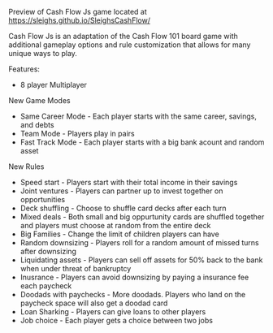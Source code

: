 Preview of Cash Flow Js game located at https://sleighs.github.io/SleighsCashFlow/

Cash Flow Js is an adaptation of the Cash Flow 101 board game with additional gameplay options and rule customization that allows for many unique ways to play.

Features:
* 8 player Multiplayer

New Game Modes
* Same Career Mode - Each player starts with the same career, savings, and debts
* Team Mode - Players play in pairs
* Fast Track Mode - Each player starts with a big bank acount and random asset

New Rules
* Speed start - Players start with their total income in their savings
* Joint ventures - Players can partner up to invest together on opportunities
* Deck shuffling - Choose to shuffle card decks after each turn 
* Mixed deals - Both small and big oppurtunity cards are shuffled together and players must choose at random from the entire deck
* Big Families - Change the limit of children players can have
* Random downsizing - Players roll for a random amount of missed turns after downsizing
* Liquidating assets - Players can sell off assets for 50% back to the bank when under threat of bankruptcy
* Inusrance - Players can avoid downsizing by paying a insurance fee each paycheck
* Doodads with paychecks - More doodads. Players who land on the paycheck space will also get a doodad card
* Loan Sharking - Players can give loans to other players
* Job choice - Each player gets a choice between two jobs


